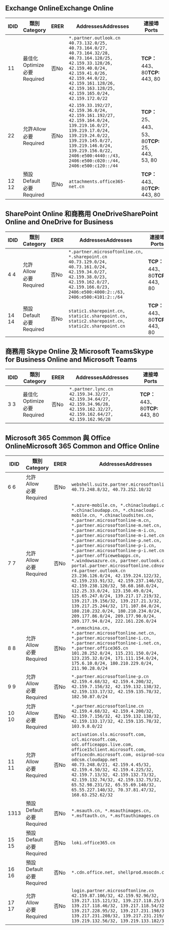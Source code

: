 <!--THIS FILE IS AUTOMATICALLY GENERATED. MANUAL CHANGES WILL BE OVERWRITTEN.-->
<!--Please contact the Office 365 Endpoints team with any questions.-->
<!--China endpoints version 2020062900-->
<!--File generated 2020-07-06 08:00:09.8520-->

## <a name="exchange-online"></a><span data-ttu-id="4fbfa-101">Exchange Online</span><span class="sxs-lookup"><span data-stu-id="4fbfa-101">Exchange Online</span></span>

<span data-ttu-id="4fbfa-102">ID</span><span class="sxs-lookup"><span data-stu-id="4fbfa-102">ID</span></span> | <span data-ttu-id="4fbfa-103">類別</span><span class="sxs-lookup"><span data-stu-id="4fbfa-103">Category</span></span> | <span data-ttu-id="4fbfa-104">ER</span><span class="sxs-lookup"><span data-stu-id="4fbfa-104">ER</span></span> | <span data-ttu-id="4fbfa-105">Addresses</span><span class="sxs-lookup"><span data-stu-id="4fbfa-105">Addresses</span></span> | <span data-ttu-id="4fbfa-106">連接埠</span><span class="sxs-lookup"><span data-stu-id="4fbfa-106">Ports</span></span>
-- | -------------------- | -- | ---------------------------------------------------------------------------------------------------------------------------------------------------------------------------------------------------------------------------------------------- | ------------------------
<span data-ttu-id="4fbfa-107">1</span><span class="sxs-lookup"><span data-stu-id="4fbfa-107">1</span></span> | <span data-ttu-id="4fbfa-108">最佳化</span><span class="sxs-lookup"><span data-stu-id="4fbfa-108">Optimize</span></span><BR><span data-ttu-id="4fbfa-109">必要</span><span class="sxs-lookup"><span data-stu-id="4fbfa-109">Required</span></span> | <span data-ttu-id="4fbfa-110">否</span><span class="sxs-lookup"><span data-stu-id="4fbfa-110">No</span></span> | `*.partner.outlook.cn`<BR>`40.73.132.0/25, 40.73.164.0/27, 40.73.164.32/28, 40.73.164.128/25, 42.159.33.128/26, 42.159.40.0/24, 42.159.41.0/26, 42.159.44.0/22, 42.159.161.128/26, 42.159.163.128/25, 42.159.165.0/24, 42.159.172.0/22` | <span data-ttu-id="4fbfa-111">**TCP：** 443、80</span><span class="sxs-lookup"><span data-stu-id="4fbfa-111">**TCP:** 443, 80</span></span>
<span data-ttu-id="4fbfa-112">2</span><span class="sxs-lookup"><span data-stu-id="4fbfa-112">2</span></span> | <span data-ttu-id="4fbfa-113">允許</span><span class="sxs-lookup"><span data-stu-id="4fbfa-113">Allow</span></span><BR><span data-ttu-id="4fbfa-114">必要</span><span class="sxs-lookup"><span data-stu-id="4fbfa-114">Required</span></span> | <span data-ttu-id="4fbfa-115">否</span><span class="sxs-lookup"><span data-stu-id="4fbfa-115">No</span></span> | `42.159.33.192/27, 42.159.36.0/24, 42.159.161.192/27, 42.159.164.0/24, 139.219.16.0/27, 139.219.17.0/24, 139.219.24.0/22, 139.219.145.0/27, 139.219.146.0/24, 139.219.156.0/22, 2406:e500:4440::/43, 2406:e500:c020::/44, 2406:e500:c120::/44` | <span data-ttu-id="4fbfa-116">**TCP：** 25、443、53、80</span><span class="sxs-lookup"><span data-stu-id="4fbfa-116">**TCP:** 25, 443, 53, 80</span></span>
<span data-ttu-id="4fbfa-117">12 </span><span class="sxs-lookup"><span data-stu-id="4fbfa-117">12</span></span> | <span data-ttu-id="4fbfa-118">預設</span><span class="sxs-lookup"><span data-stu-id="4fbfa-118">Default</span></span><BR><span data-ttu-id="4fbfa-119">必要</span><span class="sxs-lookup"><span data-stu-id="4fbfa-119">Required</span></span> | <span data-ttu-id="4fbfa-120">否</span><span class="sxs-lookup"><span data-stu-id="4fbfa-120">No</span></span> | `attachments.office365-net.cn` | <span data-ttu-id="4fbfa-121">**TCP：** 443、80</span><span class="sxs-lookup"><span data-stu-id="4fbfa-121">**TCP:** 443, 80</span></span>

## <a name="sharepoint-online-and-onedrive-for-business"></a><span data-ttu-id="4fbfa-122">SharePoint Online 和商務用 OneDrive</span><span class="sxs-lookup"><span data-stu-id="4fbfa-122">SharePoint Online and OneDrive for Business</span></span>

<span data-ttu-id="4fbfa-123">ID</span><span class="sxs-lookup"><span data-stu-id="4fbfa-123">ID</span></span> | <span data-ttu-id="4fbfa-124">類別</span><span class="sxs-lookup"><span data-stu-id="4fbfa-124">Category</span></span> | <span data-ttu-id="4fbfa-125">ER</span><span class="sxs-lookup"><span data-stu-id="4fbfa-125">ER</span></span> | <span data-ttu-id="4fbfa-126">Addresses</span><span class="sxs-lookup"><span data-stu-id="4fbfa-126">Addresses</span></span> | <span data-ttu-id="4fbfa-127">連接埠</span><span class="sxs-lookup"><span data-stu-id="4fbfa-127">Ports</span></span>
-- | ------------------- | -- | --------------------------------------------------------------------------------------------------------------------------------------------------------------------------------------------------- | ----------------
<span data-ttu-id="4fbfa-128">4 </span><span class="sxs-lookup"><span data-stu-id="4fbfa-128">4</span></span> | <span data-ttu-id="4fbfa-129">允許</span><span class="sxs-lookup"><span data-stu-id="4fbfa-129">Allow</span></span><BR><span data-ttu-id="4fbfa-130">必要</span><span class="sxs-lookup"><span data-stu-id="4fbfa-130">Required</span></span> | <span data-ttu-id="4fbfa-131">否</span><span class="sxs-lookup"><span data-stu-id="4fbfa-131">No</span></span> | `*.partner.microsoftonline.cn, *.sharepoint.cn`<BR>`40.73.129.0/24, 40.73.161.0/24, 42.159.34.0/27, 42.159.38.0/23, 42.159.162.0/27, 42.159.166.0/23, 2406:e500:4000:2::/63, 2406:e500:4101:2::/64` | <span data-ttu-id="4fbfa-132">**TCP：** 443、80</span><span class="sxs-lookup"><span data-stu-id="4fbfa-132">**TCP:** 443, 80</span></span>
<span data-ttu-id="4fbfa-133">14 </span><span class="sxs-lookup"><span data-stu-id="4fbfa-133">14</span></span> | <span data-ttu-id="4fbfa-134">預設</span><span class="sxs-lookup"><span data-stu-id="4fbfa-134">Default</span></span><BR><span data-ttu-id="4fbfa-135">必要</span><span class="sxs-lookup"><span data-stu-id="4fbfa-135">Required</span></span> | <span data-ttu-id="4fbfa-136">否</span><span class="sxs-lookup"><span data-stu-id="4fbfa-136">No</span></span> | `static1.sharepoint.cn, static1c.sharepoint.cn, static2.sharepoint.cn, static2c.sharepoint.cn` | <span data-ttu-id="4fbfa-137">**TCP：** 443、80</span><span class="sxs-lookup"><span data-stu-id="4fbfa-137">**TCP:** 443, 80</span></span>

## <a name="skype-for-business-online-and-microsoft-teams"></a><span data-ttu-id="4fbfa-138">商務用 Skype Online 及 Microsoft Teams</span><span class="sxs-lookup"><span data-stu-id="4fbfa-138">Skype for Business Online and Microsoft Teams</span></span>

<span data-ttu-id="4fbfa-139">ID</span><span class="sxs-lookup"><span data-stu-id="4fbfa-139">ID</span></span> | <span data-ttu-id="4fbfa-140">類別</span><span class="sxs-lookup"><span data-stu-id="4fbfa-140">Category</span></span> | <span data-ttu-id="4fbfa-141">ER</span><span class="sxs-lookup"><span data-stu-id="4fbfa-141">ER</span></span> | <span data-ttu-id="4fbfa-142">Addresses</span><span class="sxs-lookup"><span data-stu-id="4fbfa-142">Addresses</span></span> | <span data-ttu-id="4fbfa-143">連接埠</span><span class="sxs-lookup"><span data-stu-id="4fbfa-143">Ports</span></span>
-- | -------------------- | -- | -------------------------------------------------------------------------------------------------------------------------------- | ----------------
<span data-ttu-id="4fbfa-144">3 </span><span class="sxs-lookup"><span data-stu-id="4fbfa-144">3</span></span> | <span data-ttu-id="4fbfa-145">最佳化</span><span class="sxs-lookup"><span data-stu-id="4fbfa-145">Optimize</span></span><BR><span data-ttu-id="4fbfa-146">必要</span><span class="sxs-lookup"><span data-stu-id="4fbfa-146">Required</span></span> | <span data-ttu-id="4fbfa-147">否</span><span class="sxs-lookup"><span data-stu-id="4fbfa-147">No</span></span> | `*.partner.lync.cn`<BR>`42.159.34.32/27, 42.159.34.64/27, 42.159.34.96/28, 42.159.162.32/27, 42.159.162.64/27, 42.159.162.96/28` | <span data-ttu-id="4fbfa-148">**TCP：** 443、80</span><span class="sxs-lookup"><span data-stu-id="4fbfa-148">**TCP:** 443, 80</span></span>

## <a name="microsoft-365-common-and-office-online"></a><span data-ttu-id="4fbfa-149">Microsoft 365 Common 與 Office Online</span><span class="sxs-lookup"><span data-stu-id="4fbfa-149">Microsoft 365 Common and Office Online</span></span>

<span data-ttu-id="4fbfa-150">ID</span><span class="sxs-lookup"><span data-stu-id="4fbfa-150">ID</span></span> | <span data-ttu-id="4fbfa-151">類別</span><span class="sxs-lookup"><span data-stu-id="4fbfa-151">Category</span></span> | <span data-ttu-id="4fbfa-152">ER</span><span class="sxs-lookup"><span data-stu-id="4fbfa-152">ER</span></span> | <span data-ttu-id="4fbfa-153">Addresses</span><span class="sxs-lookup"><span data-stu-id="4fbfa-153">Addresses</span></span> | <span data-ttu-id="4fbfa-154">連接埠</span><span class="sxs-lookup"><span data-stu-id="4fbfa-154">Ports</span></span>
-- | ------------------- | -- | ---------------------------------------------------------------------------------------------------------------------------------------------------------------------------------------------------------------------------------------------------------------------------------------------------------------------------------------------------------------------------------------------------------------------------------------------------------------------------------------------------------------------------------------------------------------------------------------------------------------------------------------------------------------------------------------------------------------------------------------------------------------------------------------------------------------------------------------------------------------------------- | ----------------
<span data-ttu-id="4fbfa-155">6 </span><span class="sxs-lookup"><span data-stu-id="4fbfa-155">6</span></span> | <span data-ttu-id="4fbfa-156">允許</span><span class="sxs-lookup"><span data-stu-id="4fbfa-156">Allow</span></span><BR><span data-ttu-id="4fbfa-157">必要</span><span class="sxs-lookup"><span data-stu-id="4fbfa-157">Required</span></span> | <span data-ttu-id="4fbfa-158">否</span><span class="sxs-lookup"><span data-stu-id="4fbfa-158">No</span></span> | `webshell.suite.partner.microsoftonline.cn`<BR>`40.73.248.8/32, 40.73.252.10/32` | <span data-ttu-id="4fbfa-159">**TCP：** 443、80</span><span class="sxs-lookup"><span data-stu-id="4fbfa-159">**TCP:** 443, 80</span></span>
<span data-ttu-id="4fbfa-160">7 </span><span class="sxs-lookup"><span data-stu-id="4fbfa-160">7</span></span> | <span data-ttu-id="4fbfa-161">允許</span><span class="sxs-lookup"><span data-stu-id="4fbfa-161">Allow</span></span><BR><span data-ttu-id="4fbfa-162">必要</span><span class="sxs-lookup"><span data-stu-id="4fbfa-162">Required</span></span> | <span data-ttu-id="4fbfa-163">否</span><span class="sxs-lookup"><span data-stu-id="4fbfa-163">No</span></span> | `*.azure-mobile.cn, *.chinacloudapi.cn, *.chinacloudapp.cn, *.chinacloud-mobile.cn, *.chinacloudsites.cn, *.partner.microsoftonline-m.cn, *.partner.microsoftonline-m.net.cn, *.partner.microsoftonline-m-i.cn, *.partner.microsoftonline-m-i.net.cn, *.partner.microsoftonline-p.net.cn, *.partner.microsoftonline-p-i.cn, *.partner.microsoftonline-p-i.net.cn, *.partner.officewebapps.cn, *.windowsazure.cn, partner.outlook.cn, portal.partner.microsoftonline.cdnsvc.com, r4.partner.outlook.cn`<BR>`23.236.126.0/24, 42.159.224.122/32, 42.159.233.91/32, 42.159.237.146/32, 42.159.238.120/32, 58.68.168.0/24, 112.25.33.0/24, 123.150.49.0/24, 125.65.247.0/24, 139.217.17.219/32, 139.217.19.156/32, 139.217.21.3/32, 139.217.25.244/32, 171.107.84.0/24, 180.210.232.0/24, 180.210.234.0/24, 209.177.86.0/24, 209.177.90.0/24, 209.177.94.0/24, 222.161.226.0/24` | <span data-ttu-id="4fbfa-164">**TCP：** 443、80</span><span class="sxs-lookup"><span data-stu-id="4fbfa-164">**TCP:** 443, 80</span></span>
<span data-ttu-id="4fbfa-165">8 </span><span class="sxs-lookup"><span data-stu-id="4fbfa-165">8</span></span> | <span data-ttu-id="4fbfa-166">允許</span><span class="sxs-lookup"><span data-stu-id="4fbfa-166">Allow</span></span><BR><span data-ttu-id="4fbfa-167">必要</span><span class="sxs-lookup"><span data-stu-id="4fbfa-167">Required</span></span> | <span data-ttu-id="4fbfa-168">否</span><span class="sxs-lookup"><span data-stu-id="4fbfa-168">No</span></span> | `*.onmschina.cn, *.partner.microsoftonline.net.cn, *.partner.microsoftonline-i.cn, *.partner.microsoftonline-i.net.cn, *.partner.office365.cn`<BR>`101.28.252.0/24, 115.231.150.0/24, 123.235.32.0/24, 171.111.154.0/24, 175.6.10.0/24, 180.210.229.0/24, 211.90.28.0/24` | <span data-ttu-id="4fbfa-169">**TCP：** 443、80</span><span class="sxs-lookup"><span data-stu-id="4fbfa-169">**TCP:** 443, 80</span></span>
<span data-ttu-id="4fbfa-170">9 </span><span class="sxs-lookup"><span data-stu-id="4fbfa-170">9</span></span> | <span data-ttu-id="4fbfa-171">允許</span><span class="sxs-lookup"><span data-stu-id="4fbfa-171">Allow</span></span><BR><span data-ttu-id="4fbfa-172">必要</span><span class="sxs-lookup"><span data-stu-id="4fbfa-172">Required</span></span> | <span data-ttu-id="4fbfa-173">否</span><span class="sxs-lookup"><span data-stu-id="4fbfa-173">No</span></span> | `*.partner.microsoftonline-p.cn`<BR>`42.159.4.68/32, 42.159.4.200/32, 42.159.7.156/32, 42.159.132.138/32, 42.159.133.17/32, 42.159.135.78/32, 182.50.87.0/24` | <span data-ttu-id="4fbfa-174">**TCP：** 443、80</span><span class="sxs-lookup"><span data-stu-id="4fbfa-174">**TCP:** 443, 80</span></span>
<span data-ttu-id="4fbfa-175">10 </span><span class="sxs-lookup"><span data-stu-id="4fbfa-175">10</span></span> | <span data-ttu-id="4fbfa-176">允許</span><span class="sxs-lookup"><span data-stu-id="4fbfa-176">Allow</span></span><BR><span data-ttu-id="4fbfa-177">必要</span><span class="sxs-lookup"><span data-stu-id="4fbfa-177">Required</span></span> | <span data-ttu-id="4fbfa-178">否</span><span class="sxs-lookup"><span data-stu-id="4fbfa-178">No</span></span> | `*.partner.microsoftonline.cn`<BR>`42.159.4.68/32, 42.159.4.200/32, 42.159.7.156/32, 42.159.132.138/32, 42.159.133.17/32, 42.159.135.78/32, 103.9.8.0/22` | <span data-ttu-id="4fbfa-179">**TCP：** 443、80</span><span class="sxs-lookup"><span data-stu-id="4fbfa-179">**TCP:** 443, 80</span></span>
<span data-ttu-id="4fbfa-180">11 </span><span class="sxs-lookup"><span data-stu-id="4fbfa-180">11</span></span> | <span data-ttu-id="4fbfa-181">允許</span><span class="sxs-lookup"><span data-stu-id="4fbfa-181">Allow</span></span><BR><span data-ttu-id="4fbfa-182">必要</span><span class="sxs-lookup"><span data-stu-id="4fbfa-182">Required</span></span> | <span data-ttu-id="4fbfa-183">否</span><span class="sxs-lookup"><span data-stu-id="4fbfa-183">No</span></span> | `activation.sls.microsoft.com, crl.microsoft.com, odc.officeapps.live.com, office15client.microsoft.com, officecdn.microsoft.com, osiprod-scus01-odcsm.cloudapp.net`<BR>`40.73.248.0/21, 42.159.4.45/32, 42.159.4.50/32, 42.159.4.225/32, 42.159.7.13/32, 42.159.132.73/32, 42.159.132.74/32, 42.159.132.75/32, 65.52.98.231/32, 65.55.69.140/32, 65.55.227.140/32, 70.37.81.47/32, 168.63.252.62/32` | <span data-ttu-id="4fbfa-184">**TCP：** 443、80</span><span class="sxs-lookup"><span data-stu-id="4fbfa-184">**TCP:** 443, 80</span></span>
<span data-ttu-id="4fbfa-185">13</span><span class="sxs-lookup"><span data-stu-id="4fbfa-185">13</span></span> | <span data-ttu-id="4fbfa-186">預設</span><span class="sxs-lookup"><span data-stu-id="4fbfa-186">Default</span></span><BR><span data-ttu-id="4fbfa-187">必要</span><span class="sxs-lookup"><span data-stu-id="4fbfa-187">Required</span></span> | <span data-ttu-id="4fbfa-188">否</span><span class="sxs-lookup"><span data-stu-id="4fbfa-188">No</span></span> | `*.msauth.cn, *.msauthimages.cn, *.msftauth.cn, *.msftauthimages.cn` | <span data-ttu-id="4fbfa-189">**TCP：** 443、80</span><span class="sxs-lookup"><span data-stu-id="4fbfa-189">**TCP:** 443, 80</span></span>
<span data-ttu-id="4fbfa-190">15 </span><span class="sxs-lookup"><span data-stu-id="4fbfa-190">15</span></span> | <span data-ttu-id="4fbfa-191">預設</span><span class="sxs-lookup"><span data-stu-id="4fbfa-191">Default</span></span><BR><span data-ttu-id="4fbfa-192">必要</span><span class="sxs-lookup"><span data-stu-id="4fbfa-192">Required</span></span> | <span data-ttu-id="4fbfa-193">否</span><span class="sxs-lookup"><span data-stu-id="4fbfa-193">No</span></span> | `loki.office365.cn` | <span data-ttu-id="4fbfa-194">**TCP：** 443</span><span class="sxs-lookup"><span data-stu-id="4fbfa-194">**TCP:** 443</span></span>
<span data-ttu-id="4fbfa-195">16 </span><span class="sxs-lookup"><span data-stu-id="4fbfa-195">16</span></span> | <span data-ttu-id="4fbfa-196">預設</span><span class="sxs-lookup"><span data-stu-id="4fbfa-196">Default</span></span><BR><span data-ttu-id="4fbfa-197">必要</span><span class="sxs-lookup"><span data-stu-id="4fbfa-197">Required</span></span> | <span data-ttu-id="4fbfa-198">否</span><span class="sxs-lookup"><span data-stu-id="4fbfa-198">No</span></span> | `*.cdn.office.net, shellprod.msocdn.com` | <span data-ttu-id="4fbfa-199">**TCP：** 443</span><span class="sxs-lookup"><span data-stu-id="4fbfa-199">**TCP:** 443</span></span>
<span data-ttu-id="4fbfa-200">17 </span><span class="sxs-lookup"><span data-stu-id="4fbfa-200">17</span></span> | <span data-ttu-id="4fbfa-201">允許</span><span class="sxs-lookup"><span data-stu-id="4fbfa-201">Allow</span></span><BR><span data-ttu-id="4fbfa-202">必要</span><span class="sxs-lookup"><span data-stu-id="4fbfa-202">Required</span></span> | <span data-ttu-id="4fbfa-203">否</span><span class="sxs-lookup"><span data-stu-id="4fbfa-203">No</span></span> | `login.partner.microsoftonline.cn`<BR>`42.159.87.106/32, 42.159.92.96/32, 139.217.115.121/32, 139.217.118.25/32, 139.217.118.46/32, 139.217.118.54/32, 139.217.228.95/32, 139.217.231.198/32, 139.217.231.208/32, 139.217.231.219/32, 139.219.132.56/32, 139.219.133.182/32` | <span data-ttu-id="4fbfa-204">**TCP：** 443、80</span><span class="sxs-lookup"><span data-stu-id="4fbfa-204">**TCP:** 443, 80</span></span>
